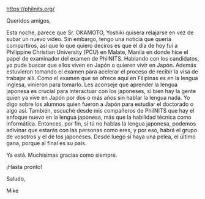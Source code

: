 https://philnits.org/

Queridos amigos,

Esta noche, parece que Sr. OKAMOTO, Yoshiki quisera relajarse en vez de subar un nuevo vídeo. Sin embargo, tengo una noticia que quería compartiros, así que lo que quiero deciros es que el día de hoy fui a Philippine Christian University (PCU) en Malate, Manila en donde hice el papel de examinador del examen de PhilNITS. Hablando con los candidatos, yo pude buscar que ellos viven en Japón o quieren vivir en Japón. Además estuvieron tomando el examen para acelerar el proceso de recibir la visa de trabajar allí. Como el examen que se ofrece aquí en Filipinas es en la lengua inglesa, vinieron para tomarlo. Les aconseje que aprender la lengua japonesa es crucial para interactuar con los japoneses, si bien hay la gente quien ya vive en Japón por dos o más años sin hablar la lengua nada. Yo digo sobre los alumnos quien fueron a Japón para estudiar el doctorado o algo así. También, escuché desde mis compañeros de PhilNITS que hay el enfoque nuevo en la lengua japonesa, más que la habilidad técnica como informática. Entonces, por fin, si tú no hablas la lengua japonesa, podemos adivinar que estarás con las personas como eres, y por eso, habrá el grupo de vosotros y el de los japoneses. Desde luego si haya una pelea, el último gana, porque al final es su país.

Ya está. Muchísimas gracias como siempre.

¡Hasta pronto!

Saludo,

Mike
